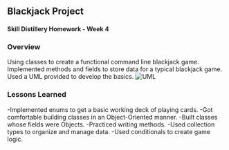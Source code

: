## Blackjack Project
#### Skill Distillery Homework - Week 4

### Overview
Using classes to create a functional command line blackjack game. Implemented methods and fields to store data for  a typical blackjack game. Used a UML provided to develop the basics. 
![UML](https://oi1259.photobucket.com/albums/ii553/alfarog1/Blackjack_zpslr3elpro.png)
### Lessons Learned
-Implemented enums to get a basic working deck of playing cards.
-Got comfortable building classes in an Object-Oriented manner.
-Built classes whose fields were Objects.
-Practiced writing methods.
-Used collection types to organize and manage data.
-Used conditionals to create game logic.
